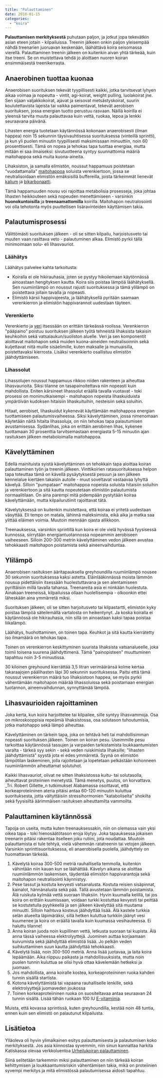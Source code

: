 ```yaml
---
title: "Palauttaminen"
date: 2010-01-15
categories: 
  - "koira"
---
```


**Palauttamisen merkityksestä** puhutaan paljon, ja jotkut jopa tekevätkin asian eteen jotain - kilpailuissa. Treenin jälkeen onkin paljon yleisempää nähdä treenarien juoruavan keskenään, läähättävä koira seisomassa vierellä. Palauttaminen treenin jälkeen on kuitenkin aivan yhtä tärkeää, kuin itse treeni. Se on muistettava tehdä jo aloittaen nuoren koiran ensimmäisestä treenikerrasta.

<!--more-->

## Anaerobinen tuottaa kuonaa

Anaerobisen suorituksen tekevät tyypillisesti kaikki, jotka tarvitsevat lyhyen aikaa voimaa ja nopeutta - vintit, agi-koirat, weight pulling, luolakoirat jne. Sen sijaan valjakkokoirat, ajavat ja seisovat metsästyskoirat, suurin koulutettavista lajeista tai vaikka paimentavat, tekevät aerobisen suorituksen, jossa energian tuotto perustuu rasvaan. Näillä koirilla ei yleensä tarvita muuta palauttavaa kuin vettä, ruokaa, lepoa ja lenkki seuraavana päivänä.

Lihasten energia tuotetaan käytännössä kokonaan anaerobisesti (ilman happea) noin 15 sekunnin täysivauhtisessa suorituksessa (vinteillä sprintti), ja kun yli puolen minuutin tyypillisesti maksimissaan minuuttiin, noin 60 prosenttisesti. Tämä on nopea ja tehokas tapa tuottaa energiaa, mutta mitään ei saa ilmaiseksi: sivutuotteena syntyy suunnattomia määriä maitohappoa sekä muita kuona-aineita.

Lihaksiston, ja samalla elimistön, noussut happamuus poistetaan "vuodattamalla" [maitohappoa](https://www.katiska.eu/tieto/lihashuolto/maitohappo/) soluista verenkiertoon, jossa se neutralisoidaan elimistön emäksisillä buffereilla, joista tärkeimmät lienevät [kalium](https://www.katiska.eu/tieto/koira-tarve-mineraali/kalium/) ja [bikarbonaatti](https://www.katiska.eu/tieto/palauttaminen/veren-puskurit-bikarbonaatti/).

Tämä happamuuden nousu voi rajoittaa metabolisia prosesseja, joka johtaa lihasten heikkouteen sekä nopeuden menettämiseen - varsinkin **huonokuntoisilla** ja **treenaamattomilla** koirilla. Maitohapon neutralosointi voi olla tehotonta myös puuttellisen lisäravinteiden käyttämisen takia.

## Palautumisprosessi

Välittömästi suorituksen jälkeen - oli se sitten kilpailu, harjoistusveto tai muuten vaan rasittava veto - palautuminen alkaa. Elimistö pyrkii tällä minimoimaan solu- eli lihasvauriot.

### Läähätys

Läähätys palvelee kahta tarkoitusta:

- Koiralla ei ole hikirauhasia, joten se pystyy hikoilemaan käytönnässä ainoastaan hengityksen kautta. Koira siis poistaa lämpöä läähätyksellä. Sen ruumiinlämpö on noussut rajusti suorituksessa ja tämä ylilämpö on poistettava jollain tavalla ja nopeasti.
- Elimistö kärsii happivajeesta, ja läähätyksellä pyritään saamaan verenkierron ja elimistön happivarannot uudestaan täyteen.

### Verenkierto

Verenkierto ja [veri](https://www.katiska.eu/tieto/veri/veri/) itsessään on erittäin tärkeässä roolissa. Verenkierron "pääpaino" poistuu suorituksen jälkeen työtä tehneistä lihaksista takaisin keuhkoihin sekä vatsalaukun/suoliston aluelle. Veri ja sen komponentit aloittavat maitohapon sekä muiden kuona-aineiden neutralisoinnin sekä kuljettavat niitä muille sisäelimille, kuten maksalle ja munuaisilla, poistettavaksi kierrosta. Lisäksi verenkierto osallistuu elimistön jäähdyttämiseen.

### Lihassolut

Lihassolujen noussut happamuus rikkoo niiden rakenteen ja aiheuttaa lihasvaurioita. Siksi tilanne on tasapainoitettava niin nopeasti kuin mahdollista. Eniten kärsineet lihassolut eräällä tavalla vuotavat - toki prosessi on monimutkaisempi - maitohapon nopeista lihaskuiduista ympäröivän kudoksen hitaisiin lihaskuituihin, nesteisiin sekä soluihin.

Hitaat, aerobiset, lihaskuidut kykenevät käyttämään maitohappoa energian tuottamiseen palautumisvaiheessa. Siksi kävelyttäminen, jossa nimenomaan käytetään näitä hitaita lihassoluja, on niin tehokas tapa palautumisen avustamisessa. Sydänlihas, joka on erittäin aerobinen lihas, kykenee tuottamaan 30 prosenttia tarvitsemastaan energiasta 5-15 minuutin ajan rasituksen jälkeen metaboloimalla maitohappoa.

## Kävelyttäminen

Edellä mainituista syistä kävelyttäminen on tehokkain tapa aloittaa koiran palauttaminen työn ja treenin jälkeen. Vinttikoirien ratasuorituksessa helpon tapa toteuttaa tämä on kävellä pysäytyksestä pesuun ja sen jälkeen kennelalue kiertäen takaisin autolle - muut soveltavat vastaavaa lyhyttä kävelyä. Silloin "pumpataan" maitohappoa nopeista soluista hitaisiin soluihin ja verenkiertoon ja sitä kautta nopeutetaan elimistön palautumista normaalitilaan. On aina parempi mitä pidempään pystytään koiraa kävelyttämään, mutta kilpailurutiinit rajoittavat tätä.

Kävelytyksessä on kuitenkin muistettava, että koiraa ei yritetä uudestaan väsyttää. Eli tempo on matala, lähinnä maleksimista, eikä aika ja matka saa ylittää eläimen voimia. Muutoin mennään ojasta allikkoon.

Treenauksessa, varsinkin sprintillä kun koira ei ole vielä hyvässä fyysisessä kunnossa, siirrytään energiantuotannossa nopeammin aerobiseen vaiheeseen. Silloin 200-300 metrin kävelyttäminen vedon jälkeen avustaa tehokkaasti maitohapon poistamista sekä aineenvaihduntaa.

## Ylilämpö

Anaerobisen rasituksen ääritapauksella greyhoundilla ruumiinlämpö nousee 30 sekunnin suorituksessa kaksi astetta. Eläinlääkinnässä moista lämmön nousua pidettäisiin itsessään huolestuttavana ja sen alentamiseen pyrittäisiin millä tavalla tahansa. Treenareita asia ei niinkään huolestuta. Ainakaan treeneissä, kilpailuissa ollaan huolellisempia - olkoonkin ettei läheskään aina ymmärretä miksi.

Suorituksen jälkeen, oli se sitten harjoitusveto tai kilpastartti, elimistön kyky poistaa lämpöä säteilemällä vartalosta on heikentynyt. Ja koska koiralla ei käytännössä ole hikirauhasia, niin sillä on ainoastaan kaksi tapaa poistaa liikalämpö.

Läähätys, huohottaminen, on toinen tapa. Keuhkot ja sitä kautta kierrätetty iso ilmamäärä on tehokas tapa.

Toinen on verenkierron keskittyminen suurista lihaksista vatsanalueelle, joka toimii toisena suurena jäähdyttimenä. Tämä "painopisteen" muuttuminen tapahtuu noin 3-5 minuutissa.

30 kiloinen greyhound kierrättää 3,5 litran verimääränsä kolme kertaa takaraajojen päälihasten läpi 30 sekunnin suorituksessa. Paitsi että tämä noussut verenkierron määrä tuo lihaksistoon happea, se myös pyrkii vähentämään maitohapon määrää lihassoluissa sekä poistamaan energian tuotannon, aineenvaihdunnan, synnyttämää lämpöä.

## Lihasvaurioiden rajoittaminen

Joka kerta, kun koira harjoittelee tai kilpailee, sille syntyy lihasvammoja. Osa on mikroskooppisia repeämiä lihaksistossa, osa solutason tuhoutumisia, jotka maitohappo sekä lämpö aiheuttaa.

Kävelyttäminen on tärkein tapa, joka on tehtävä heti tai mahdollisimman nopeasti suorituksen jälkeen. Toinen on koiran pesu. Useimmille pesu tarkoittaa käytännössä tassujen ja varpaiden tarkistamista loukkaantumisten varalta - tärkeä syy sekin - sekä veden ruiskimista lihaksille; "lihasten jäähdyttämistä" syystä jota ei edes ymmärretä. Syynä on elimistön lämpötilan laskeminen, jolla rajoitetaan ja lopetetaan pelkästään kohonneen ruumiinlämmön aiheuttamat solutuhot.

Kaikki lihasvauriot, olivat ne sitten lihaksistossa kuitu- tai solutasolla, aiheuttavat proteiinien menetystä. Tämä menetys, puutos, on korvattava. _Tri. Robert Gillette_n tutkimukset Alabamassa osoittavat, että korkeaproteiininen ateria pitäisi antaa 60-120 minuutin kuluttua suorituksesta, jotta vältyttäisiin stressihormonien "kataboliselta" shokilta sekä fyysisiltä äärimmäisen rasituksen aiheuttamilta vammoilta.

## Palauttaminen käytännössä

Tapoja on useita, mutta kuten treenauksessakin, niin on olemassa vain yksi oikea tapa - toki hienosäätötason eroja löytyy. Joka tapauksessa jokaisen treenarin pitäisi rakentaa itselleen joku rutiini, jota noudattaa. Muutoin palauttamista ei tule tehtyä, vielä vähemmän ratatreenin tai vetojen jälkeen. Varsinkin sprinttisuorituksessa, eli anaerobisella puolella, jäähdyttely on huomattavan tärkeää.

1. Kävelytä koiraa 300-500 metriä rauhallisella temmolla, kuitenkin vähintään niin kauan kun se läähättää. Kävelyn aikana se aloittaa ruumiinlämmön laskemisen, täydentää elimistön happivarantoja sekä maitohapon neutralisointi käynnistyy.
2. Pese tassut ja kostuta kevyesti vatsanalusta. Kostuta reisien sisäpinnat, kainalot, hännänalusta sekä pää. Tällä avustetaan lämmön poistamista. Älä ruiskuta kylmää vettä suoraan lihaksiin. Hyvin kuumalla kelillä, tai jos koira on erittäin kuumissaan, voidaan turkki kostuttaa kevyesti tai peittää se kostutetulla pyyhkeellä ja sen jälkeen kävelyttää sitä muutama minuutti. Silloin haihtuva kosteus jäähdyttää lisää. Älä kastele turkkia selän alueelta läpimäräksi, sillä hetken kuluttua turkkiin jäänyt vesi kuumenee ja koira on eräällä tavalla kuin kuumassa vesihauteessa. Ei haluttu tilanne!
3. Anna koiran juoda noin kupillinen vettä, letkusta suoraan tai kupista. Älä anna tässä vaiheessa elektrolyyttejä. Juominen auttaa korjaamaan kuivumista sekä jäähdyttää elimistöä lisää. Jo pelkän veden suihkuttaminen suun kautta jäähdyttää tehokkaasti.
4. Kävelytä lisää, noin 300-500 metriä. Anna lisää juotavaa, ja laita koira lepäämään. Aika riippuu paikasta ja mahdollisuuksista, mutta noin puolen tunnin kuluttua se olisi hyvä ottaa kävelemään hetkeksi ja juomaan.
5. Jos mahdollista, anna koiralle kostea, korkeaproteiininen ruoka kahden tunnin sisällä startista.
6. Kotona kävelyttämistä tai vapaana rauhalliselle lenkille, sekä elektrolyyttejä juomaveden joukossa
7. Toinen korkeaproteiininen ruoka on suositeltavaa antaa seuraavan 24 tunnin sisällä. Lisää tähän ruokaan 100 IU [E-vitamiinia](https://www.katiska.eu/tieto/e-vitamiini/koira-e-vitamiini/).

Muista, että kovassa sprintissä, kuten greyhoundilla, kestää noin 48 tuntia, ennen kuin sen elimistö on palautunut kilpailusta.

## Lisätietoa

Ylläoleva oli hyvin ylimalkainen esitys palauttamisesta ja palautumisen koko merkityksestä. Jos asia kiinnostaa syvemmin, niin sinun kannattaa harkita Katiskassa olevaa verkkoluentoa [Urheilukoiran palauttaminen](https://www.katiska.eu/tieto/palauttaminen/urheileva-koira-ja-palauttaminen/).

Siinä selitetään tarkemmin miksi palauttaminen on niin tärkeää koiran kehittymisen ja loukkaantumisriskin vähentämisen takia, mikä on proteiinien syvempi merkitys ja mitä elimistössä palautumisessa aidosti tapahtuu.
